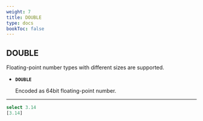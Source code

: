 ```yaml
---
weight: 7
title: DOUBLE
type: docs
bookToc: false
---
```


## DOUBLE

Floating-point number types with different sizes are supported.

* **`DOUBLE`**

	Encoded as 64bit floating-point number.

---

```SQL
select 3.14
[3.14]
```

